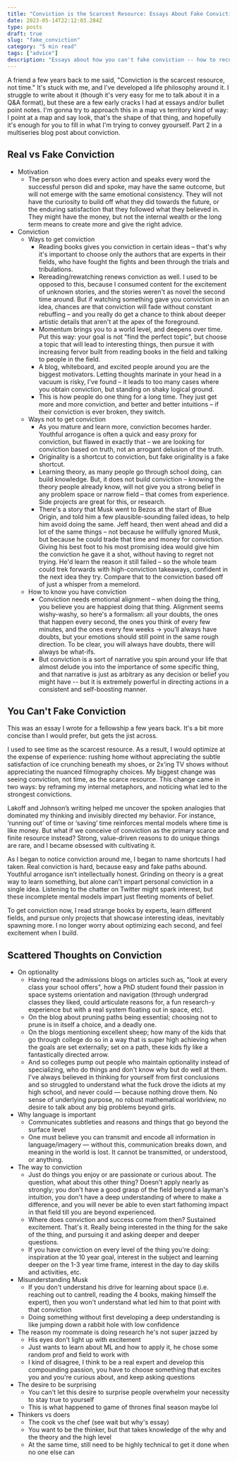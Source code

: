 ```yaml
---
title: "Conviction is the Scarcest Resource: Essays About Fake Conviction"
date: 2023-05-14T22:12:03.284Z
type: posts
draft: true
slug: "fake_conviction"
category: "5 min read"
tags: ["advice"]
description: "Essays about how you can't fake conviction -- how to recognize it, and how to stop it (and why doing this is the most important thing). Messy potpurri of info."
---
```


A friend a few years back to me said, "Conviction is the scarcest resource, not time." It's stuck with me, and I've developed a life philosophy around it. I struggle to write about it (though it's very easy for me to talk about it in a Q&A format), but these are a few early cracks I had at essays and/or bullet point notes. I'm gonna try to approach this in a map vs territory kind of way: I point at a map and say look, that's the shape of that thing, and hopefully it's enough for you to fill in what I'm trying to convey gyourself. Part 2 in a multiseries blog post about conviction.

## Real vs Fake Conviction

- Motivation
  - The person who does every action and speaks every word the successful person did and spoke, may have the same outcome, but will not emerge with the same emotional consistency. They will not have the curiosity to build off what they did towards the future, or the enduring satisfaction that they followed what they believed in. They might have the money, but not the internal wealth or the long term means to create more and give the right advice.
- Conviction
  - Ways to get conviction
    - Reading books gives you conviction in certain ideas – that's why it's important to choose only the authors that are experts in their fields, who have fought the fights and been through the trials and tribulations.
    - Rereading/rewatching renews conviction as well. I used to be opposed to this, because I consumed content for the excitement of unknown stories, and the stories weren't as novel the second time around. But if watching something gave you conviction in an idea, chances are that conviction will fade without constant rebuffing – and you really do get a chance to think about deeper artistic details that aren't at the apex of the foreground.
    - Momentum brings you to a world level, and deepens over time. Put this way: your goal is not "find the perfect topic", but choose a topic that will lead to interesting things, then pursue it with increasing fervor built from reading books in the field and talking to people in the field.
    - A blog, whiteboard, and excited people around you are the biggest motivators. Letting thoughts marinate in your head in a vacuum is risky, I've found – it leads to too many cases where you obtain conviction, but standing on shaky logical ground.
    - This is how people do one thing for a long time. They just get more and more conviction, and better and better intuitions – if their conviction is ever broken, they switch.
  - Ways not to get conviction
    - As you mature and learn more, conviction becomes harder. Youthful arrogance is often a quick and easy proxy for conviction, but flawed in exactly that – we are looking for conviction based on truth, not an arrogant delusion of the truth.
    - Originality is a shortcut to conviction, but fake originality is a fake shortcut.
    - Learning theory, as many people go through school doing, can build knowledge. But, it does not build conviction – knowing the theory people already know, will not give you a strong belief in any problem space or narrow field – that comes from experience. Side projects are great for this, or research.
    - There's a story that Musk went to Bezos at the start of Blue Origin, and told him a few plausible-sounding failed ideas, to help him avoid doing the same. Jeff heard, then went ahead and did a lot of the same things – not because he willfully ignored Musk, but because he could trade that time and money for conviction. Giving his best foot to his most promising idea would give him the conviction he gave it a shot, without having to regret not trying. He'd learn the reason it still failed – so the whole team could trek forwards with high-conviction takeaways, confident in the next idea they try. Compare that to the conviction based off of just a whisper from a memelord.
  - How to know you have conviction
    - Conviction needs emotional alignment – when doing the thing, you believe you are happiest doing that thing. Alignment seems wishy-washy, so here's a formalism: all your doubts, the ones that happen every second, the ones you think of every few minutes, and the ones every few weeks -> you'll always have doubts, but your emotions should still point in the same rough direction. To be clear, you will always have doubts, there will always be what-ifs.
    - But conviction is a sort of narrative you spin around your life that almost delude you into the importance of some specific thing, and that narrative is just as arbitrary as any decision or belief you might have -- but it is extremely powerful in directing actions in a consistent and self-boosting manner.

## You Can't Fake Conviction

This was an essay I wrote for a fellowship a few years back. It's a bit more concise than I would prefer, but gets the jist across.

I used to see time as the scarcest resource. As a result, I would optimize at the expense of experience: rushing home without appreciating the subtle satisfaction of ice crunching beneath my shoes, or 2x’ing TV shows without appreciating the nuanced filmography choices. My biggest change was seeing conviction, not time, as the scarce resource. This change came in two ways: by reframing my internal metaphors, and noticing what led to the strongest convictions.

Lakoff and Johnson’s writing helped me uncover the spoken analogies that dominated my thinking and invisibly directed my behavior. For instance, ‘running out’ of time or ‘saving’ time reinforces mental models where time is like money. But what if we conceive of conviction as the primary scarce and finite resource instead? Strong, value-driven reasons to do unique things are rare, and I became obsessed with cultivating it.

As I began to notice conviction around me, I began to name shortcuts I had taken. Real conviction is hard, because easy and fake paths abound. Youthful arrogance isn’t intellectually honest. Grinding on theory is a great way to learn something, but alone can’t impart personal conviction in a single idea. Listening to the chatter on Twitter might spark interest, but these incomplete mental models impart just fleeting moments of belief.

To get conviction now, I read strange books by experts, learn different fields, and pursue only projects that showcase interesting ideas, inevitably spawning more. I no longer worry about optimizing each second, and feel excitement when I build.

## Scattered Thoughts on Conviction

- On optionality
  - Having read the admissions blogs on articles such as, "look at every class your school offers", how a PhD student found their passion in space systems orientation and navigation (through undergrad classes they liked, could articulate reasons for, a fun research-y experience but with a real system floating out in space, etc).
  - On the blog about pruning paths being essential; choosing not to prune is in itself a choice, and a deadly one.
  - On the blogs mentioning excellent sheep; how many of the kids that go through college do so in a way that is super high achieving when the goals are set externally; set on a path, these kids fly like a fantastically directed arrow.
  - And so colleges pump out people who maintain optionality instead of specializing, who do things and don't know why but do well at them. I've always believed in thinking for yourself from first conclusions and so struggled to understand what the fuck drove the idiots at my high school, and never could — because nothing drove them. No sense of underlying purpose, no robust mathematical worldview, no desire to talk about any big problems beyond girls.
- Why language is important
  - Communicates subtleties and reasons and things that go beyond the surface level
  - One must believe you can transmit and encode all information in language/imagery — without this, communication breaks down, and meaning in the world is lost. It cannot be transmitted, or understood, or anything.
- The way to conviction
  - Just do things you enjoy or are passionate or curious about. The question, what about this other thing? Doesn't apply nearly as strongly; you don't have a good grasp of the field beyond a layman's intuition, you don't have a deep understanding of where to make a difference, and you will never be able to even start fathoming impact in that field till you are beyond experienced.
  - Where does conviction and success come from then? Sustained excitement. That's it. Really being interested in the thing for the sake of the thing, and pursuing it and asking deeper and deeper questions.
  - If you have conviction on every level of the thing you're doing: inspiration at the 10 year goal, interest in the subject and learning deeper on the 1-3 year time frame, interest in the day to day skills and activities, etc.
- Misunderstanding Musk
  - If you don't understand his drive for learning about space (i.e. reaching out to cantrell, reading the 4 books, making himself the expert), then you won't understand what led him to that point with that conviction
  - Doing something without first developing a deep understanding is like jumping down a rabbit hole with low confidence
- The reason my roommate is doing research he's not super jazzed by
  - His eyes don't light up with excitement
  - Just wants to learn about ML and how to apply it, he chose some random prof and field to work with
  - I kind of disagree, I think to be a real expert and develop this compounding passion, you have to choose something that excites you and you're curious about, and keep asking questions
- The desire to be surprising
  - You can't let this desire to surprise people overwhelm your necessity to stay true to yourself
  - This is what happened to game of thrones final season maybe lol
- Thinkers vs doers
  - The cook vs the chef (see wait but why's essay)
  - You want to be the thinker, but that takes knowledge of the why and the theory and the high level
  - At the same time, still need to be highly technical to get it done when no one else can

